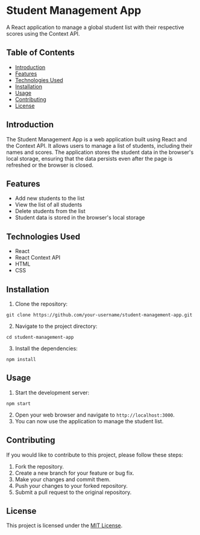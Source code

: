 # Student Management App

A React application to manage a global student list with their respective scores using the Context API.

## Table of Contents
- [Introduction](#introduction)
- [Features](#features)
- [Technologies Used](#technologies-used)
- [Installation](#installation)
- [Usage](#usage)
- [Contributing](#contributing)
- [License](#license)

## Introduction
The Student Management App is a web application built using React and the Context API. It allows users to manage a list of students, including their names and scores. The application stores the student data in the browser's local storage, ensuring that the data persists even after the page is refreshed or the browser is closed.

## Features
- Add new students to the list
- View the list of all students
- Delete students from the list
- Student data is stored in the browser's local storage

## Technologies Used
- React
- React Context API
- HTML
- CSS

## Installation
1. Clone the repository:
```
git clone https://github.com/your-username/student-management-app.git
```
2. Navigate to the project directory:
```
cd student-management-app
```
3. Install the dependencies:
```
npm install
```

## Usage
1. Start the development server:
```
npm start
```
2. Open your web browser and navigate to `http://localhost:3000`.
3. You can now use the application to manage the student list.

## Contributing
If you would like to contribute to this project, please follow these steps:

1. Fork the repository.
2. Create a new branch for your feature or bug fix.
3. Make your changes and commit them.
4. Push your changes to your forked repository.
5. Submit a pull request to the original repository.

## License
This project is licensed under the [MIT License](LICENSE).